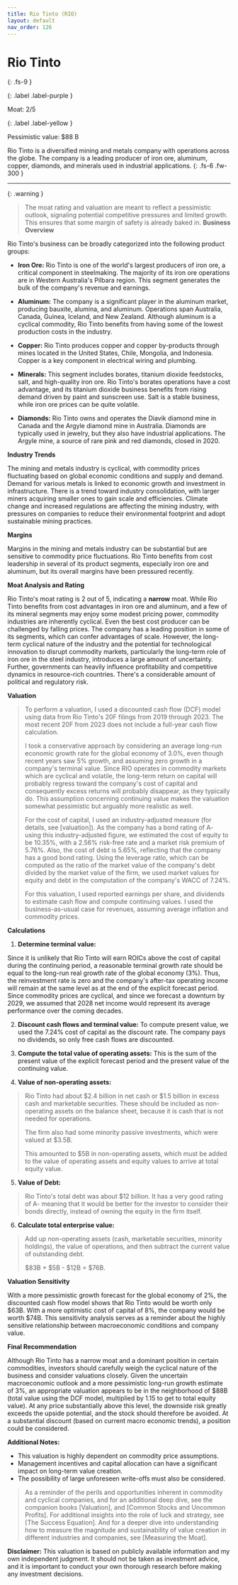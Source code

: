 ```yaml
---
title: Rio Tinto (RIO)
layout: default
nav_order: 126
---
```


# Rio Tinto
{: .fs-9 }

{: .label .label-purple }

Moat: 2/5

{: .label .label-yellow }

Pessimistic value: $88 B

Rio Tinto is a diversified mining and metals company with operations across the globe. The company is a leading producer of iron ore, aluminum, copper, diamonds, and minerals used in industrial applications.
{: .fs-6 .fw-300 }

---

{: .warning } 
>The moat rating and valuation are meant to reflect a pessimistic outlook, signaling potential competitive pressures and limited growth. This ensures that some margin of safety is already baked in.
**Business Overview**

Rio Tinto's business can be broadly categorized into the following product groups:

* **Iron Ore:**  Rio Tinto is one of the world's largest producers of iron ore, a critical component in steelmaking.  The majority of its iron ore operations are in Western Australia's Pilbara region.  This segment generates the bulk of the company's revenue and earnings.

* **Aluminum:** The company is a significant player in the aluminum market, producing bauxite, alumina, and aluminum. Operations span Australia, Canada, Guinea, Iceland, and New Zealand.  Although aluminum is a cyclical commodity, Rio Tinto benefits from having some of the lowest production costs in the industry.

* **Copper:**  Rio Tinto produces copper and copper by-products through mines located in the United States, Chile, Mongolia, and Indonesia.  Copper is a key component in electrical wiring and plumbing.

* **Minerals:** This segment includes borates, titanium dioxide feedstocks, salt, and high-quality iron ore.  Rio Tinto's borates operations have a cost advantage, and its titanium dioxide business benefits from rising demand driven by paint and sunscreen use.  Salt is a stable business, while iron ore prices can be quite volatile.

* **Diamonds:** Rio Tinto owns and operates the Diavik diamond mine in Canada and the Argyle diamond mine in Australia.  Diamonds are typically used in jewelry, but they also have industrial applications.  The Argyle mine, a source of rare pink and red diamonds, closed in 2020.

**Industry Trends**

The mining and metals industry is cyclical, with commodity prices fluctuating based on global economic conditions and supply and demand.  Demand for various metals is linked to economic growth and investment in infrastructure.  There is a trend toward industry consolidation, with larger miners acquiring smaller ones to gain scale and efficiencies. Climate change and increased regulations are affecting the mining industry, with pressures on companies to reduce their environmental footprint and adopt sustainable mining practices.

**Margins**

Margins in the mining and metals industry can be substantial but are sensitive to commodity price fluctuations. Rio Tinto benefits from cost leadership in several of its product segments, especially iron ore and aluminum, but its overall margins have been pressured recently.

**Moat Analysis and Rating**

Rio Tinto's moat rating is 2 out of 5, indicating a **narrow** moat. While Rio Tinto benefits from cost advantages in iron ore and aluminum, and a few of its mineral segments may enjoy some modest pricing power, commodity industries are inherently cyclical. Even the best cost producer can be challenged by falling prices. The company has a leading position in some of its segments, which can confer advantages of scale. However, the long-term cyclical nature of the industry and the potential for technological innovation to disrupt commodity markets, particularly the long-term role of iron ore in the steel industry, introduces a large amount of uncertainty.  Further, governments can heavily influence profitability and competitive dynamics in resource-rich countries. There's a considerable amount of political and regulatory risk. 

**Valuation**

>To perform a valuation, I used a discounted cash flow (DCF) model using data from Rio Tinto's 20F filings from 2019 through 2023. The most recent 20F from 2023 does not include a full-year cash flow calculation.
>
>I took a conservative approach by considering an average long-run economic growth rate for the global economy of 3.0%, even though recent years saw 5% growth, and assuming zero growth in a company's terminal value. Since RIO operates in commodity markets which are cyclical and volatile, the long-term return on capital will probably regress toward the company's cost of capital and consequently excess returns will probably disappear, as they typically do. This assumption concerning continuing value makes the valuation somewhat pessimistic but arguably more realistic as well.
>
>For the cost of capital, I used an industry-adjusted measure (for details, see [valuation]). As the company has a bond rating of A- using this industry-adjusted figure, we estimated the cost of equity to be 10.35%, with a 2.56% risk-free rate and a market risk premium of 5.76%. Also, the cost of debt is 5.65%, reflecting that the company has a good bond rating. Using the leverage ratio, which can be computed as the ratio of the market value of the company's debt divided by the market value of the firm, we used market values for equity and debt in the computation of the company's WACC of 7.24%.
>
>For this valuation, I used reported earnings per share, and dividends to estimate cash flow and compute continuing values. I used the business-as-usual case for revenues, assuming average inflation and commodity prices. 
>

**Calculations**

1. **Determine terminal value:**

Since it is unlikely that Rio Tinto will earn ROICs above the cost of capital during the continuing period, a reasonable terminal growth rate should be equal to the long-run real growth rate of the global economy (3%). Thus, the reinvestment rate is zero and the company's after-tax operating income will remain at the same level as at the end of the explicit forecast period. Since commodity prices are cyclical, and since we forecast a downturn by 2029, we assumed that 2028 net income would represent its average performance over the coming decades.

2. **Discount cash flows and terminal value:** To compute present value, we used the 7.24% cost of capital as the discount rate.  The company pays no dividends, so only free cash flows are discounted.

3. **Compute the total value of operating assets:**  This is the sum of the present value of the explicit forecast period and the present value of the continuing value.

4. **Value of non-operating assets:**

> Rio Tinto had about $2.4 billion in net cash or $1.5 billion in excess cash and marketable securities. These should be included as non-operating assets on the balance sheet, because it is cash that is not needed for operations.
>
>The firm also had some minority passive investments, which were valued at $3.5B. 
>
>This amounted to $5B in non-operating assets, which must be added to the value of operating assets and equity values to arrive at total equity value.
>

5. **Value of Debt:**

> Rio Tinto's total debt was about $12 billion. It has a very good rating of A- meaning that it would be better for the investor to consider their bonds directly, instead of owning the equity in the firm itself.
>

6. **Calculate total enterprise value:**

> Add up non-operating assets (cash, marketable securities, minority holdings), the value of operations, and then subtract the current value of outstanding debt.
>
>$83B + $5B - $12B = $76B.

**Valuation Sensitivity**

With a more pessimistic growth forecast for the global economy of 2%, the discounted cash flow model shows that Rio Tinto would be worth only $63B. With a more optimistic cost of capital of 8%, the company would be worth $74B. This sensitivity analysis serves as a reminder about the highly sensitive relationship between macroeconomic conditions and company value.

**Final Recommendation**

Although Rio Tinto has a narrow moat and a dominant position in certain commodities, investors should carefully weigh the cyclical nature of the business and consider valuations closely. Given the uncertain macroeconomic outlook and a more pessimistic long-run growth estimate of 3%, an appropriate valuation appears to be in the neighborhood of $88B (total value using the DCF model, multiplied by 1.15 to get to total equity value). At any price substantially above this level, the downside risk greatly exceeds the upside potential, and the stock should therefore be avoided. At a substantial discount (based on current macro economic trends), a position could be considered.

**Additional Notes:**

* This valuation is highly dependent on commodity price assumptions.  
* Management incentives and capital allocation can have a significant impact on long-term value creation.
*  The possibility of large unforeseen write-offs must also be considered. 


>As a reminder of the perils and opportunities inherent in commodity and cyclical companies, and for an additional deep dive, see the companion books [Valuation], and [Common Stocks and Uncommon Profits].  For additional insights into the role of luck and strategy, see [The Success Equation].  And for a deeper dive into understanding how to measure the magnitude and sustainability of value creation in different industries and companies, see [Measuring the Moat].

**Disclaimer:** This valuation is based on publicly available information and my own independent judgment. It should not be taken as investment advice, and it is important to conduct your own thorough research before making any investment decisions.